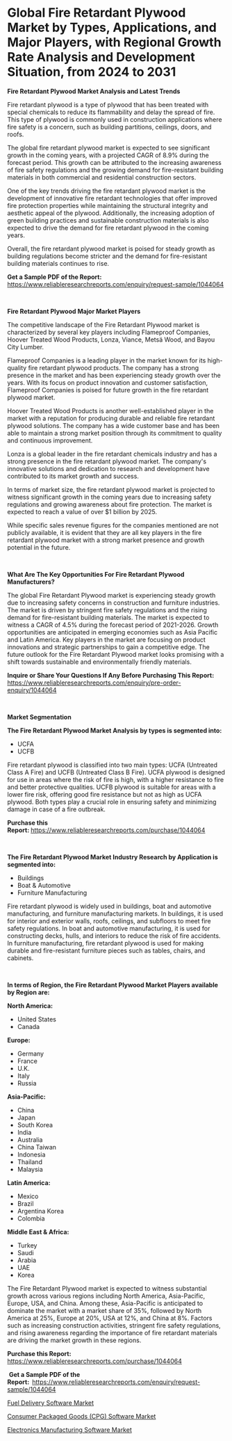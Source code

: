 <p><h1>Global Fire Retardant Plywood Market by Types, Applications, and Major Players, with Regional Growth Rate Analysis and Development Situation, from 2024 to 2031</h1></p><p><strong>Fire Retardant Plywood Market Analysis and Latest Trends</strong></p>
<p><p>Fire retardant plywood is a type of plywood that has been treated with special chemicals to reduce its flammability and delay the spread of fire. This type of plywood is commonly used in construction applications where fire safety is a concern, such as building partitions, ceilings, doors, and roofs.</p><p>The global fire retardant plywood market is expected to see significant growth in the coming years, with a projected CAGR of 8.9% during the forecast period. This growth can be attributed to the increasing awareness of fire safety regulations and the growing demand for fire-resistant building materials in both commercial and residential construction sectors.</p><p>One of the key trends driving the fire retardant plywood market is the development of innovative fire retardant technologies that offer improved fire protection properties while maintaining the structural integrity and aesthetic appeal of the plywood. Additionally, the increasing adoption of green building practices and sustainable construction materials is also expected to drive the demand for fire retardant plywood in the coming years.</p><p>Overall, the fire retardant plywood market is poised for steady growth as building regulations become stricter and the demand for fire-resistant building materials continues to rise.</p></p>
<p><strong>Get a Sample PDF of the Report:&nbsp;</strong> <a href="https://www.reliableresearchreports.com/enquiry/request-sample/1044064">https://www.reliableresearchreports.com/enquiry/request-sample/1044064</a></p>
<p>&nbsp;</p>
<p><strong>Fire Retardant Plywood Major Market Players</strong></p>
<p><p>The competitive landscape of the Fire Retardant Plywood market is characterized by several key players including Flameproof Companies, Hoover Treated Wood Products, Lonza, Viance, Metsä Wood, and Bayou City Lumber. </p><p>Flameproof Companies is a leading player in the market known for its high-quality fire retardant plywood products. The company has a strong presence in the market and has been experiencing steady growth over the years. With its focus on product innovation and customer satisfaction, Flameproof Companies is poised for future growth in the fire retardant plywood market.</p><p>Hoover Treated Wood Products is another well-established player in the market with a reputation for producing durable and reliable fire retardant plywood solutions. The company has a wide customer base and has been able to maintain a strong market position through its commitment to quality and continuous improvement.</p><p>Lonza is a global leader in the fire retardant chemicals industry and has a strong presence in the fire retardant plywood market. The company's innovative solutions and dedication to research and development have contributed to its market growth and success.</p><p>In terms of market size, the fire retardant plywood market is projected to witness significant growth in the coming years due to increasing safety regulations and growing awareness about fire protection. The market is expected to reach a value of over $1 billion by 2025.</p><p>While specific sales revenue figures for the companies mentioned are not publicly available, it is evident that they are all key players in the fire retardant plywood market with a strong market presence and growth potential in the future.</p></p>
<p>&nbsp;</p>
<p><strong>What Are The Key Opportunities For Fire Retardant Plywood Manufacturers?</strong></p>
<p><p>The global Fire Retardant Plywood market is experiencing steady growth due to increasing safety concerns in construction and furniture industries. The market is driven by stringent fire safety regulations and the rising demand for fire-resistant building materials. The market is expected to witness a CAGR of 4.5% during the forecast period of 2021-2026. Growth opportunities are anticipated in emerging economies such as Asia Pacific and Latin America. Key players in the market are focusing on product innovations and strategic partnerships to gain a competitive edge. The future outlook for the Fire Retardant Plywood market looks promising with a shift towards sustainable and environmentally friendly materials.</p></p>
<p><strong>Inquire or Share Your Questions If Any Before Purchasing This Report:</strong> <a href="https://www.reliableresearchreports.com/enquiry/pre-order-enquiry/1044064">https://www.reliableresearchreports.com/enquiry/pre-order-enquiry/1044064</a></p>
<p>&nbsp;</p>
<p><strong>Market Segmentation</strong></p>
<p><strong>The Fire Retardant Plywood Market Analysis by types is segmented into:</strong></p>
<p><ul><li>UCFA</li><li>UCFB</li></ul></p>
<p><p>Fire retardant plywood is classified into two main types: UCFA (Untreated Class A Fire) and UCFB (Untreated Class B Fire). UCFA plywood is designed for use in areas where the risk of fire is high, with a higher resistance to fire and better protective qualities. UCFB plywood is suitable for areas with a lower fire risk, offering good fire resistance but not as high as UCFA plywood. Both types play a crucial role in ensuring safety and minimizing damage in case of a fire outbreak.</p></p>
<p><strong>Purchase this Report:&nbsp;</strong><a href="https://www.reliableresearchreports.com/purchase/1044064">https://www.reliableresearchreports.com/purchase/1044064</a></p>
<p>&nbsp;</p>
<p><strong>The Fire Retardant Plywood Market Industry Research by Application is segmented into:</strong></p>
<p><ul><li>Buildings</li><li>Boat & Automotive</li><li>Furniture Manufacturing</li></ul></p>
<p><p>Fire retardant plywood is widely used in buildings, boat and automotive manufacturing, and furniture manufacturing markets. In buildings, it is used for interior and exterior walls, roofs, ceilings, and subfloors to meet fire safety regulations. In boat and automotive manufacturing, it is used for constructing decks, hulls, and interiors to reduce the risk of fire accidents. In furniture manufacturing, fire retardant plywood is used for making durable and fire-resistant furniture pieces such as tables, chairs, and cabinets.</p></p>
<p>&nbsp;</p>
<p><strong>In terms of Region, the Fire Retardant Plywood Market Players available by Region are:</strong></p>
<p>
    <p> <strong> North America: </strong>
        <ul>
            <li>United States</li>
            <li>Canada</li>
        </ul>
        </p> 
    <p> <strong> Europe: </strong>
        <ul>
            <li>Germany</li>
            <li>France</li>
            <li>U.K.</li>
            <li>Italy</li>
            <li>Russia</li>
        </ul>
        </p> 
    <p> <strong> Asia-Pacific: </strong>
        <ul>
            <li>China</li>
            <li>Japan</li>
            <li>South Korea</li>
            <li>India</li>
            <li>Australia</li>
            <li>China Taiwan</li>
            <li>Indonesia</li>
            <li>Thailand</li>
            <li>Malaysia</li>
        </ul>
        </p> 
    <p> <strong> Latin America: </strong>
        <ul>
            <li>Mexico</li>
            <li>Brazil</li>
            <li>Argentina Korea</li>
            <li>Colombia</li>
        </ul>
        </p> 
    <p> <strong> Middle East & Africa: </strong>
        <ul>
            <li>Turkey</li>
            <li>Saudi</li>
            <li>Arabia</li>
            <li>UAE</li>
            <li>Korea</li>
        </ul>
    </p>
    </p>
<p><p>The Fire Retardant Plywood market is expected to witness substantial growth across various regions including North America, Asia-Pacific, Europe, USA, and China. Among these, Asia-Pacific is anticipated to dominate the market with a market share of 35%, followed by North America at 25%, Europe at 20%, USA at 12%, and China at 8%. Factors such as increasing construction activities, stringent fire safety regulations, and rising awareness regarding the importance of fire retardant materials are driving the market growth in these regions.</p></p>
<p><strong>Purchase this Report: </strong><a href="https://www.reliableresearchreports.com/purchase/1044064">https://www.reliableresearchreports.com/purchase/1044064</a></p>
<p>&nbsp;<strong>Get a Sample PDF of the Report:&nbsp;&nbsp;</strong><a href="https://www.reliableresearchreports.com/enquiry/request-sample/1044064">https://www.reliableresearchreports.com/enquiry/request-sample/1044064</a></p>
<p><strong></strong></p>
<p><p><a href="https://view.publitas.com/reportprime-1/fuel-delivery-software-market-size-and-examines-its-market-scope-with-a-primary-focus-on-growth-opportunities-and-forecasted-trends-spanning-from-2023-to-2030/">Fuel Delivery Software Market</a></p><p><a href="https://view.publitas.com/reportprime-1/consumer-packaged-goods-cpg-software-market-size-focuses-on-market-dynamics-in-depth-analysis-and-future-projections-of-its-market-forecasted-for-period-from-2023-to-2030/">Consumer Packaged Goods (CPG) Software Market</a></p><p><a href="https://view.publitas.com/reportprime-1/electronics-manufacturing-software-market-size-growth-outlook-from-2023-to-2030-projecting-at-markets-trends-analysis-by-application-regional-outlook-and-revenue/">Electronics Manufacturing Software Market</a></p></p>